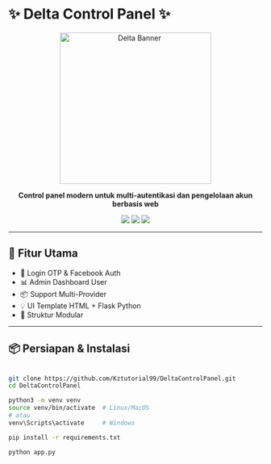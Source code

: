 # ✨ Delta Control Panel ✨

<p align="center">
  <img src="https://media.giphy.com/media/H83vGJf3F3T84zPzGI/giphy.gif" width="300px" alt="Delta Banner"/>
</p>

<p align="center"><b>Control panel modern untuk multi-autentikasi dan pengelolaan akun berbasis web</b></p>

<p align="center">
  <img src="https://img.shields.io/badge/Status-Stable-brightgreen?style=for-the-badge"/>
  <img src="https://img.shields.io/github/languages/top/Kztutorial99/DeltaControlPanel?style=for-the-badge"/>
  <img src="https://img.shields.io/github/last-commit/Kztutorial99/DeltaControlPanel?style=for-the-badge"/>
</p>

---

## 🎯 Fitur Utama

- 🔐 Login OTP & Facebook Auth
- 📊 Admin Dashboard User
- 📦 Support Multi-Provider
- 💡 UI Template HTML + Flask Python
- 🔄 Struktur Modular

---

## 📦 Persiapan & Instalasi

```bash

git clone https://github.com/Kztutorial99/DeltaControlPanel.git
cd DeltaControlPanel

python3 -m venv venv
source venv/bin/activate  # Linux/MacOS
# atau
venv\Scripts\activate     # Windows

pip install -r requirements.txt

python app.py
